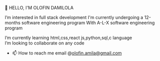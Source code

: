 🔗 
  HELLO, I'M OLOFIN DAMILOLA 

  I’m interested in full stack development
  I'm currently undergoing a 12-months software engineering program 
  With A-L-X software engineering program 

  I’m currently learning html,css,react js,python,sql,c language   
 I’m looking to collaborate on any code 
- 📫 How to reach me email @olofin.amila@gmail.com

<!---
olofindamilola/olofindamilola is a ✨ special ✨ repository because its `README.md` (this file) appears on your GitHub profile.
You can click the Preview link to take a look at your changes.
--->
